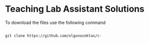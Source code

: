 # Teaching Lab Assistant Solutions

To download the files use the following command

~~~~

git clone https://github.com/olgunozoktas/c-

~~~~

